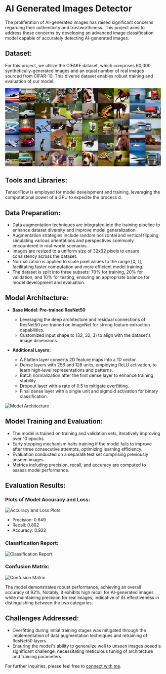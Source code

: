# AI Generated Images Detector 

The proliferation of AI-generated images has raised significant concerns regarding their authenticity and trustworthiness. This project aims to address these concerns by developing an advanced image classification model capable of accurately detecting AI-generated images.

## Dataset:

For this project, we utilize the CIFAKE dataset, which comprises 60,000 synthetically-generated images and an equal number of real images sourced from CIFAR-10. This diverse dataset enables robust training and evaluation of our model.

![CIFAKE Dataset](dataset-cover.png)

## Tools and Libraries:

TensorFlow is employed for model development and training, leveraging the computational power of a  GPU to expedite the process  d.

## Data Preparation:

- Data augmentation techniques are integrated into the training pipeline to enhance dataset diversity and improve model generalization.
- Augmentation strategies include random horizontal and vertical flipping, simulating various orientations and perspectives commonly encountered in real-world scenarios.
- Images are resized to a uniform size of 32x32 pixels to ensure consistency across the dataset.
- Normalization is applied to scale pixel values to the range [0, 1], facilitating faster computation and more efficient model training.
- The dataset is split into three subsets: 70% for training, 20% for validation, and 10% for testing, ensuring an appropriate balance for model development and evaluation.

## Model Architecture:

- **Base Model: Pre-trained ResNet50**
  - Leveraging the deep architecture and residual connections of ResNet50 pre-trained on ImageNet for strong feature extraction capabilities.
  - Customized input shape to (32, 32, 3) to align with the dataset's image dimensions.

- **Additional Layers:**
  - A Flatten layer converts 2D feature maps into a 1D vector.
  - Dense layers with 256 and 128 units, employing ReLU activation, to learn high-level representations and patterns.
  - Batch normalization after the first dense layer to enhance training stability.
  - Dropout layer with a rate of 0.5 to mitigate overfitting.
  - Final dense layer with a single unit and sigmoid activation for binary classification.

![Model Architecture](https://example.com/model_architecture.png)

## Model Training and Evaluation:

- The model is trained on training and validation sets, iteratively improving over 10 epochs.
- Early stopping mechanism halts training if the model fails to improve after three consecutive attempts, optimizing learning efficiency.
- Evaluation conducted on a separate test set comprising previously unseen images.
- Metrics including precision, recall, and accuracy are computed to assess model performance.

## Evaluation Results:

### Plots of Model Accuracy and Loss:

![Accuracy and Loss Plots](https://example.com/accuracy_loss_plots.png)

- Precision: 0.949
- Recall: 0.892
- Accuracy: 0.922

### Classification Report:

![Classification Report](https://example.com/classification_report.png)

### Confusion Matrix:

![Confusion Matrix](https://example.com/confusion_matrix.png)

The model demonstrates robust performance, achieving an overall accuracy of 92%. Notably, it exhibits high recall for AI-generated images while maintaining precision for real images, indicative of its effectiveness in distinguishing between the two categories.

## Challenges Addressed:

- Overfitting during initial training stages was mitigated through the implementation of data augmentation techniques and retraining of ResNet50 layers.
- Ensuring the model's ability to generalize well to unseen images posed a significant challenge, necessitating meticulous tuning of architecture and training parameters.

For further inquiries, please feel free to [connect with me](https://www.linkedin.com/in/iamsubhom/).
